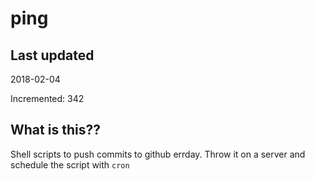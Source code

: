 # ping

## Last updated
2018-02-04

Incremented: 342

## What is this??
Shell scripts to push commits to github errday. Throw it on a server and schedule the script with `cron`
